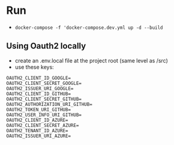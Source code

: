# Run
- `docker-compose -f 'docker-compose.dev.yml up -d --build` 


## Using Oauth2 locally
- create an .env.local file at the project root (same level as /src)
- use these keys:
```
OAUTH2_CLIENT_ID_GOOGLE=
OAUTH2_CLIENT_SECRET_GOOGLE=
OAUTH2_ISSUER_URI_GOOGLE=
OAUTH2_CLIENT_ID_GITHUB=
OAUTH2_CLIENT_SECRET_GITHUB=
OAUTH2_AUTHORIZATION_URI_GITHUB=
OAUTH2_TOKEN_URI_GITHUB=
OAUTH2_USER_INFO_URI_GITHUB=
OAUTH2_CLIENT_ID_AZURE=
OAUTH2_CLIENT_SECRET_AZURE=
OAUTH2_TENANT_ID_AZURE=
OAUTH2_ISSUER_URI_AZURE=
```